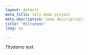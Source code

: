 ```yaml
---
layout: default
meta_title: 11ty demo project
meta_description: Some description!
title: "#11tydemo"
lang: en

---
```

11tydemo text